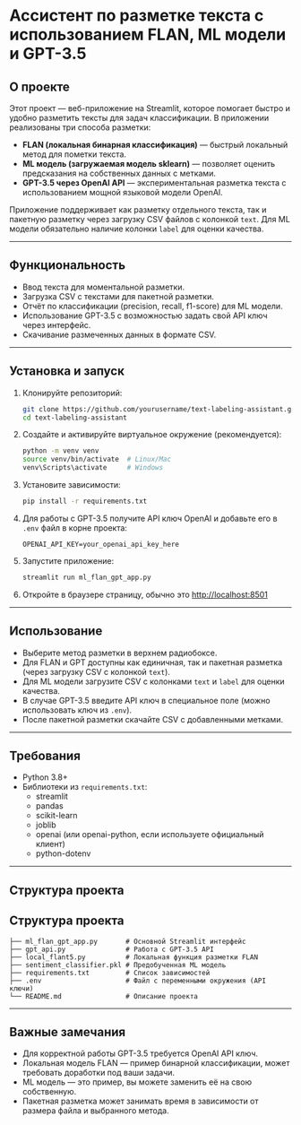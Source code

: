 # Ассистент по разметке текста с использованием FLAN, ML модели и GPT-3.5

## О проекте

Этот проект — веб-приложение на Streamlit, которое помогает быстро и удобно разметить тексты для задач классификации. В приложении реализованы три способа разметки:

- **FLAN (локальная бинарная классификация)** — быстрый локальный метод для пометки текста.
- **ML модель (загружаемая модель sklearn)** — позволяет оценить предсказания на собственных данных с метками.
- **GPT-3.5 через OpenAI API** — экспериментальная разметка текста с использованием мощной языковой модели OpenAI.

Приложение поддерживает как разметку отдельного текста, так и пакетную разметку через загрузку CSV файлов с колонкой `text`. Для ML модели обязательно наличие колонки `label` для оценки качества.

---

## Функциональность

- Ввод текста для моментальной разметки.
- Загрузка CSV с текстами для пакетной разметки.
- Отчёт по классификации (precision, recall, f1-score) для ML модели.
- Использование GPT-3.5 с возможностью задать свой API ключ через интерфейс.
- Скачивание размеченных данных в формате CSV.

---

## Установка и запуск

1. Клонируйте репозиторий:
    ```bash
    git clone https://github.com/yourusername/text-labeling-assistant.git
    cd text-labeling-assistant
    ```

2. Создайте и активируйте виртуальное окружение (рекомендуется):
    ```bash
    python -m venv venv
    source venv/bin/activate  # Linux/Mac
    venv\Scripts\activate     # Windows
    ```

3. Установите зависимости:
    ```bash
    pip install -r requirements.txt
    ```

4. Для работы с GPT-3.5 получите API ключ OpenAI и добавьте его в `.env` файл в корне проекта:
    ```
    OPENAI_API_KEY=your_openai_api_key_here
    ```

5. Запустите приложение:
    ```bash
    streamlit run ml_flan_gpt_app.py
    ```

6. Откройте в браузере страницу, обычно это [http://localhost:8501](http://localhost:8501)

---

## Использование

- Выберите метод разметки в верхнем радиобоксе.
- Для FLAN и GPT доступны как единичная, так и пакетная разметка (через загрузку CSV с колонкой `text`).
- Для ML модели загрузите CSV с колонками `text` и `label` для оценки качества.
- В случае GPT-3.5 введите API ключ в специальное поле (можно использовать ключ из `.env`).
- После пакетной разметки скачайте CSV с добавленными метками.

---

## Требования

- Python 3.8+
- Библиотеки из `requirements.txt`:
  - streamlit
  - pandas
  - scikit-learn
  - joblib
  - openai (или openai-python, если используете официальный клиент)
  - python-dotenv

---

## Структура проекта

## Структура проекта

```
├── ml_flan_gpt_app.py       # Основной Streamlit интерфейс
├── gpt_api.py               # Работа с GPT-3.5 API
├── local_flant5.py          # Локальная функция разметки FLAN
├── sentiment_classifier.pkl # Предобученная ML модель
├── requirements.txt         # Список зависимостей
├── .env                     # Файл с переменными окружения (API ключи)
└── README.md                # Описание проекта
```
---

## Важные замечания

- Для корректной работы GPT-3.5 требуется OpenAI API ключ.
- Локальная модель FLAN — пример бинарной классификации, может требовать доработки под ваши задачи.
- ML модель — это пример, вы можете заменить её на свою собственную.
- Пакетная разметка может занимать время в зависимости от размера файла и выбранного метода.
